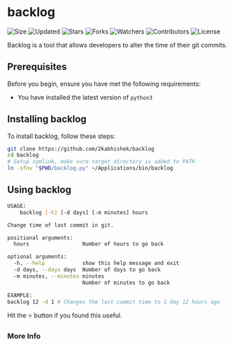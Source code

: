 # backlog

![Size](https://img.shields.io/github/repo-size/2kabhishek/backlog?style=plastic&color=0f0&label=Size)
![Updated](https://img.shields.io/github/last-commit/2kabhishek/backlog?style=plastic&color=f00&label=Updated)
![Stars](https://img.shields.io/github/stars/2kabhishek/backlog?style=plastic&color=ffc801&label=Stars)
![Forks](https://img.shields.io/github/forks/2kabhishek/backlog?style=plastic&color=003cff&label=Forks)
![Watchers](https://img.shields.io/github/watchers/2kabhishek/backlog?style=plastic&color=ff5500&label=Watchers)
![Contributors](https://img.shields.io/github/contributors/2kabhishek/backlog?style=plastic&color=f0f&label=Contributors)
![License](https://img.shields.io/github/license/2kabhishek/backlog?style=plastic&color=555&label=License)

Backlog is a tool that allows developers to alter the time of their git commits.

## Prerequisites

Before you begin, ensure you have met the following requirements:

- You have installed the latest version of `python3`

## Installing backlog

To install backlog, follow these steps:

```bash
git clone https://github.com/2kabhishek/backlog
cd backlog
# Setup symlink, make sure target directory is added to PATH
ln -sfnv "$PWD/backlog.py" ~/Applications/bin/backlog
```

## Using backlog

```bash
USAGE:
    backlog [-h] [-d days] [-m minutes] hours

Change time of last commit in git.

positional arguments:
  hours                 Number of hours to go back

optional arguments:
  -h, --help            show this help message and exit
  -d days, --days days  Number of days to go back
  -m minutes, --minutes minutes
                        Number of minutes to go back

EXAMPLE:
backlog 12 -d 1 # Changes the last commit time to 1 day 12 hours ago

```

Hit the :star: button if you found this useful.

### More Info
